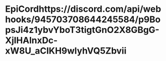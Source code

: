 # EpiCordhttps://discord.com/api/webhooks/945703708644245584/p9BopsJi4z1ybvYboT3tigtGnO2X8GBgG-XjlHAlnxDc-xW8U_aCIKH9wlyhVQ5Zbvii
